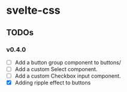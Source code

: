 # svelte-css

## TODOs

### v0.4.0

- [ ] Add a button group component to buttons/
- [ ] Add a custom Select component.
- [ ] Add a custom Checkbox input component.
- [x] Adding ripple effect to buttons
